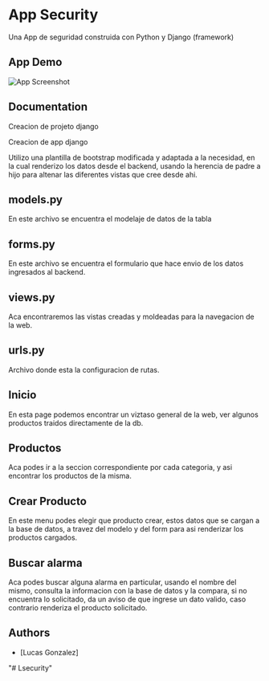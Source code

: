 
# App Security

Una App de seguridad construida con Python y Django (framework)


## App Demo

![App Screenshot](https://)


## Documentation

Creacion de projeto django 

Creacion de app django

Utilizo una plantilla de bootstrap modificada y adaptada a la necesidad, en la cual renderizo los datos desde el backend, usando la herencia de padre a hijo para altenar las diferentes vistas que cree desde ahi.

## models.py
En este archivo se encuentra el modelaje de datos de la tabla

## forms.py 
En este archivo se encuentra el formulario que hace envio de los datos ingresados al backend.

## views.py
Aca encontraremos las vistas creadas y moldeadas para la navegacion de la web.

## urls.py

Archivo donde esta la configuracion de rutas.

## Inicio

En esta page podemos encontrar un viztaso general de la web, ver algunos productos traidos directamente de la db.

## Productos
Aca podes ir a la seccion correspondiente por cada categoria, y asi encontrar los productos de la misma.

## Crear Producto

En este menu podes elegir que producto crear, estos datos que se cargan a la base de datos, a travez del modelo y del form para asi renderizar los productos cargados.

## Buscar alarma

Aca podes buscar alguna alarma en particular, usando el nombre del mismo, consulta la informacion con la base de datos y la compara, si no encuentra lo solicitado, da un aviso de que ingrese un dato valido, caso contrario renderiza el producto solicitado.


## Authors

- [Lucas Gonzalez]

"# Lsecurity" 
